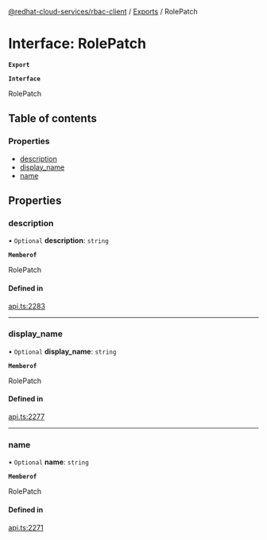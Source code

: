 [@redhat-cloud-services/rbac-client](../README.md) / [Exports](../modules.md) / RolePatch

# Interface: RolePatch

**`Export`**

**`Interface`**

RolePatch

## Table of contents

### Properties

- [description](RolePatch.md#description)
- [display\_name](RolePatch.md#display_name)
- [name](RolePatch.md#name)

## Properties

### description

• `Optional` **description**: `string`

**`Memberof`**

RolePatch

#### Defined in

[api.ts:2283](https://github.com/RedHatInsights/javascript-clients/blob/master/packages/rbac/api.ts#L2283)

___

### display\_name

• `Optional` **display\_name**: `string`

**`Memberof`**

RolePatch

#### Defined in

[api.ts:2277](https://github.com/RedHatInsights/javascript-clients/blob/master/packages/rbac/api.ts#L2277)

___

### name

• `Optional` **name**: `string`

**`Memberof`**

RolePatch

#### Defined in

[api.ts:2271](https://github.com/RedHatInsights/javascript-clients/blob/master/packages/rbac/api.ts#L2271)

